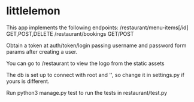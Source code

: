 # littlelemon

This app implements the following endpoints:
/restaurant/menu-items[/id] GET,POST,DELETE
/restaurant/bookings GET/POST

Obtain a token at auth/token/login passing username and password form params after creating a user.

You can go to /restaurant to view the logo from the static assets

The db is set up to connect with root and '', so change it in settings.py if yours is different.

Run python3 manage.py test to run the tests in restaurant/test.py
